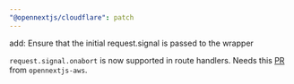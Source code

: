 ```yaml
---
"@opennextjs/cloudflare": patch
---
```


add: Ensure that the initial request.signal is passed to the wrapper

`request.signal.onabort` is now supported in route handlers. Needs this [PR](https://github.com/opennextjs/opennextjs-aws/pull/952) from `opennextjs-aws`.
